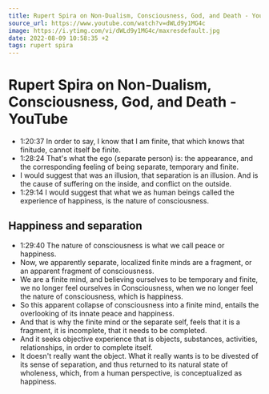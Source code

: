 ```yaml
---
title: Rupert Spira on Non-Dualism, Consciousness, God, and Death - YouTube
source_url: https://www.youtube.com/watch?v=dWLd9y1MG4c
image: https://i.ytimg.com/vi/dWLd9y1MG4c/maxresdefault.jpg
date: 2022-08-09 10:58:35 +2
tags: rupert spira
---
```


# Rupert Spira on Non-Dualism, Consciousness, God, and Death - YouTube

- 1:20:37 In order to say, I know that I am finite, that which knows that finitude, cannot itself be finite.
- 1:28:24 That's what the ego (separate person) is: the appearance, and the corresponding feeling of being separate, temporary and finite.
- I would suggest that was an illusion, that separation is an illusion. And is the cause of suffering on the inside, and conflict on the outside.
- 1:29:14 I would suggest that what we as human beings called the experience of happiness, is the nature of consciousness.

## Happiness and separation

- 1:29:40 The nature of consciousness is what we call peace or happiness.
- Now, we apparently separate, localized finite minds are a fragment, or an apparent fragment of consciousness.
- We are a finite mind, and believing ourselves to be temporary and finite, we no longer feel ourselves in Consciousness, when we no longer feel the nature of consciousness, which is happiness.
- So this apparent collapse of consciousness into a finite mind, entails the overlooking of its innate peace and happiness.
- And that is why the finite mind or the separate self, feels that it is a fragment, it is incomplete, that it needs to be completed.
- And it seeks objective experience that is objects, substances, activities, relationships, in order to complete itself.
- It doesn't really want the object. What it really wants is to be divested of its sense of separation, and thus returned to its natural state of wholeness, which, from a human perspective, is conceptualized as happiness.
